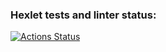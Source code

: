 ### Hexlet tests and linter status:
[![Actions Status](https://github.com/mbalyura/layout-designer-project-lvl2/workflows/hexlet-check/badge.svg)](https://github.com/mbalyura/layout-designer-project-lvl2/actions)